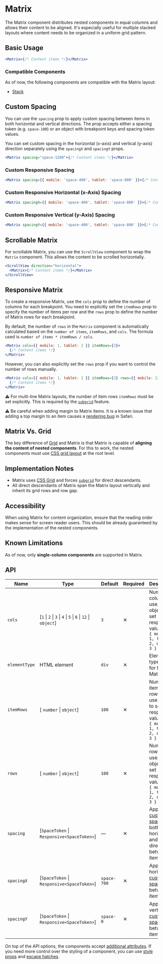 # Matrix

The Matrix component distributes nested components in equal columns and allows
their content to be aligned. It's especially useful for multiple stacked layouts
where content needs to be organized in a uniform grid pattern.

## Basic Usage

```jsx
<Matrix>{/* Content items */}</Matrix>
```

### Compatible Components

As of now, the following components are compatible with the Matrix layout:

- [Stack][stack]

## Custom Spacing

You can use the `spacing` prop to apply custom spacing between items in both horizontal and vertical directions. The prop
accepts either a spacing token (e.g. `space-100`) or an object with breakpoint keys and spacing token values.

You can set custom spacing in the horizontal (x-axis) and vertical (y-axis) direction separately using the `spacingX` and `spacingY` props.

```jsx
<Matrix spacing="space-1200">{/* Content items */}</Matrix>
```

### Custom Responsive Spacing

```jsx
<Matrix spacing={{ mobile: 'space-400', tablet: 'space-800' }}>{/* Content items */}</Matrix>
```

### Custom Responsive Horizontal (x-Axis) Spacing

```jsx
<Matrix spacingX={{ mobile: 'space-400', tablet: 'space-800' }}>{/* Content items */}</Matrix>
```

### Custom Responsive Vertical (y-Axis) Spacing

```jsx
<Matrix spacingY={{ mobile: 'space-400', tablet: 'space-800' }}>{/* Content items */}</Matrix>
```

## Scrollable Matrix

For scrollable Matrix, you can use the `ScrollView` component to wrap the `Matrix` component. This allows the content to be scrolled horizontally.

```jsx
<ScrollView direction="horizontal">
  <Matrix>{/* Content items */}</Matrix>
</ScrollView>
```

## Responsive Matrix

To create a responsive Matrix, use the `cols` prop to define the number of columns for each breakpoint.
You need to explicitly set the `itemRows` prop to specify the number of items per row and the `rows` prop to define the number of Matrix rows for each breakpoint.

By default, the number of `rows` in the `Matrix` component is automatically calculated based on the `number of items`, `itemRows`, and `cols`. The formula used is `number of items * itemRows / cols`.

```jsx
<Matrix cols={{ mobile: 1, tablet: 2 }} itemRows={3}>
  {/* Content items */}
</Matrix>
```

However, you can also explicitly set the `rows` prop if you want to control the number of rows manually.

```jsx
<Matrix cols={{ mobile: 1, tablet: 2 }} itemRows={3} rows={{ mobile: 12, tablet: 6 }}>
  {/* Content items */}
</Matrix>
```

⚠️ For multi-line Matrix layouts, the number of item rows `itemRows` must be set explicitly. This is required by the [`subgrid`][mdn-subgrid] feature.

⚠️ Be careful when adding margin to Matrix items. It is a known issue that
adding a top margin to an item causes a [rendering bug][jira-pricing-safari-bug]
in Safari.

## Matrix Vs. Grid

The key difference of [Grid][grid] and Matrix is that Matrix is capable of
**aligning the content of nested components**. For this to work, the nested
components must use [CSS grid layout][mdn-grid] at the root level.

## Implementation Notes

- Matrix uses [CSS Grid][mdn-grid] and forces [`subgrid`][mdn-subgrid] for direct
  descendants.
- All direct descendants of Matrix span the Matrix layout vertically and
  inherit its grid rows and row gap.

## Accessibility

When using Matrix for content organization, ensure that the reading order makes
sense for screen reader users. This should be already guaranteed by the
implementation of the nested components.

## Known Limitations

As of now, only **single-column components** are supported in Matrix.

## API

| Name          | Type                                                          | Default     | Required | Description                                                                                                     |
| ------------- | ------------------------------------------------------------- | ----------- | -------- | --------------------------------------------------------------------------------------------------------------- |
| `cols`        | \[`1` \| `2` \| `3` \| `4` \| `5` \| `6` \| `12` \| `object`] | `3`         | ✕        | Number of columns to use, use object to set responsive values, e.g. `{ mobile: 1, tablet: 2, desktop: 3 }`      |
| `elementType` | HTML element                                                  | `div`       | ✕        | Element type to use for the Matrix                                                                              |
| `itemRows`    | \[ `number` \| `object`]                                      | `100`       | ✕        | Number of items in row to use, use object to set responsive values, e.g. `{ mobile: 1, tablet: 2, desktop: 3 }` |
| `rows`        | \[ `number` \| `object`]                                      | `100`       | ✕        | Number of rows to use, use object to set responsive values, e.g. `{ mobile: 1, tablet: 2, desktop: 3 }`         |
| `spacing`     | \[`SpaceToken` \| `Responsive<SpaceToken>`]                   | —           | ✕        | Apply [custom spacing](#custom-spacing) in both horizontal and vertical directions between items                |
| `spacingX`    | \[`SpaceToken` \| `Responsive<SpaceToken>`]                   | `space-700` | ✕        | Apply horizontal [custom spacing](#custom-spacing) between items                                                |
| `spacingY`    | \[`SpaceToken` \| `Responsive<SpaceToken>`]                   | `space-0`   | ✕        | Apply vertical [custom spacing](#custom-spacing) between items                                                  |

On top of the API options, the components accept [additional attributes][readme-additional-attributes].
If you need more control over the styling of a component, you can use [style props][readme-style-props]
and [escape hatches][readme-escape-hatches].

[grid]: https://github.com/lmc-eu/spirit-design-system/blob/main/packages/web-react/src/components/Grid/README.md
[jira-pricing-safari-bug]: https://jira.almacareer.tech/browse/DS-2051
[mdn-grid]: https://developer.mozilla.org/en-US/docs/Web/CSS/CSS_Grid_Layout
[mdn-subgrid]: https://developer.mozilla.org/en-US/docs/Web/CSS/CSS_grid_layout/Subgrid
[readme-additional-attributes]: https://github.com/lmc-eu/spirit-design-system/blob/main/packages/web-react/README.md#additional-attributes
[readme-escape-hatches]: https://github.com/lmc-eu/spirit-design-system/blob/main/packages/web-react/README.md#escape-hatches
[readme-style-props]: https://github.com/lmc-eu/spirit-design-system/blob/main/packages/web-react/README.md#style-props
[stack]: https://github.com/lmc-eu/spirit-design-system/blob/main/packages/web-react/src/components/Stack/README.md
